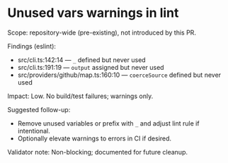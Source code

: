# Unused vars warnings in lint

Scope: repository-wide (pre-existing), not introduced by this PR.

Findings (eslint):

- src/cli.ts:142:14 — `_` defined but never used
- src/cli.ts:191:19 — `output` assigned but never used
- src/providers/github/map.ts:160:10 — `coerceSource` defined but never used

Impact: Low. No build/test failures; warnings only.

Suggested follow-up:

- Remove unused variables or prefix with `_` and adjust lint rule if intentional.
- Optionally elevate warnings to errors in CI if desired.

Validator note: Non-blocking; documented for future cleanup.
